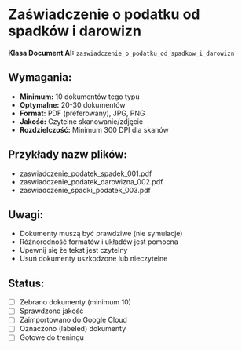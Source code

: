 # Zaświadczenie o podatku od spadków i darowizn

**Klasa Document AI:** `zaswiadczenie_o_podatku_od_spadkow_i_darowizn`

## Wymagania:

- **Minimum:** 10 dokumentów tego typu
- **Optymalne:** 20-30 dokumentów
- **Format:** PDF (preferowany), JPG, PNG
- **Jakość:** Czytelne skanowanie/zdjęcie
- **Rozdzielczość:** Minimum 300 DPI dla skanów

## Przykłady nazw plików:

- zaswiadczenie_podatek_spadek_001.pdf
- zaswiadczenie_podatek_darowizna_002.pdf
- zaswiadczenie_spadki_podatek_003.pdf

## Uwagi:

- Dokumenty muszą być prawdziwe (nie symulacje)
- Różnorodność formatów i układów jest pomocna
- Upewnij się że tekst jest czytelny
- Usuń dokumenty uszkodzone lub nieczytelne

## Status:

- [ ] Zebrano dokumenty (minimum 10)
- [ ] Sprawdzono jakość
- [ ] Zaimportowano do Google Cloud
- [ ] Oznaczono (labeled) dokumenty
- [ ] Gotowe do treningu
